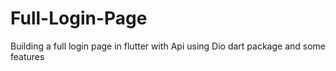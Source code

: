# Full-Login-Page
Building a full login page in flutter with Api using Dio dart package and some features
